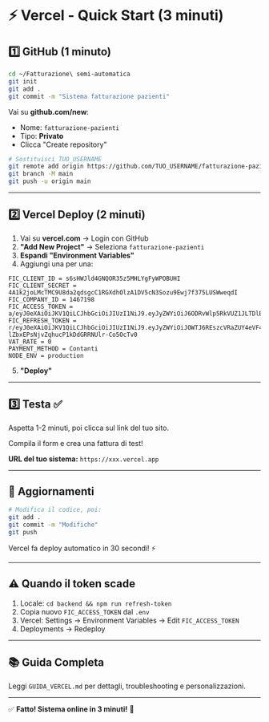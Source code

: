# ⚡ Vercel - Quick Start (3 minuti)

## 1️⃣ GitHub (1 minuto)

```bash
cd ~/Fatturazione\ semi-automatica
git init
git add .
git commit -m "Sistema fatturazione pazienti"
```

Vai su **github.com/new**:
- Nome: `fatturazione-pazienti`
- Tipo: **Privato**
- Clicca "Create repository"

```bash
# Sostituisci TUO_USERNAME
git remote add origin https://github.com/TUO_USERNAME/fatturazione-pazienti.git
git branch -M main
git push -u origin main
```

---

## 2️⃣ Vercel Deploy (2 minuti)

1. Vai su **vercel.com** → Login con GitHub
2. **"Add New Project"** → Seleziona `fatturazione-pazienti`
3. **Espandi "Environment Variables"**
4. Aggiungi una per una:

```
FIC_CLIENT_ID = s6sHWJld4GNQOR35z5MHLYgFyWPOBUHI
FIC_CLIENT_SECRET = 4A1k2joLMcTMC9U8da2qdsgcC1RGXdhOlzA1DV5cN3Sozu9Ewj7f375LUSWweqdI
FIC_COMPANY_ID = 1467198
FIC_ACCESS_TOKEN = a/eyJ0eXAiOiJKV1QiLCJhbGciOiJIUzI1NiJ9.eyJyZWYiOiJ6ODRvWlp5RkVUZ1JLTDlBNjR5ZG1ydVdtbkZWR0VYbiIsImV4cCI6MTc1OTU5NDk4M30.lEf68aXs7Zqu0wd3gEYNwr43BQ2o8MiUauwz2b_8nWk
FIC_REFRESH_TOKEN = r/eyJ0eXAiOiJKV1QiLCJhbGciOiJIUzI1NiJ9.eyJyZWYiOiJOWTJ6REszcVRaZUY4eVF4VTdBbDZ2TUFSYnU2MVNuQyJ9.Il1RXf-lZbxEPsNjvZqhucP1kDdGRRNUlr-Co5OcTv0
VAT_RATE = 0
PAYMENT_METHOD = Contanti
NODE_ENV = production
```

5. **"Deploy"**

---

## 3️⃣ Testa ✅

Aspetta 1-2 minuti, poi clicca sul link del tuo sito.

Compila il form e crea una fattura di test!

**URL del tuo sistema:** `https://xxx.vercel.app`

---

## 🔄 Aggiornamenti

```bash
# Modifica il codice, poi:
git add .
git commit -m "Modifiche"
git push
```

Vercel fa deploy automatico in 30 secondi! ⚡

---

## ⚠️ Quando il token scade

1. Locale: `cd backend && npm run refresh-token`
2. Copia nuovo `FIC_ACCESS_TOKEN` dal `.env`
3. Vercel: Settings → Environment Variables → Edit `FIC_ACCESS_TOKEN`
4. Deployments → Redeploy

---

## 📚 Guida Completa

Leggi `GUIDA_VERCEL.md` per dettagli, troubleshooting e personalizzazioni.

---

✅ **Fatto! Sistema online in 3 minuti!** 🚀
